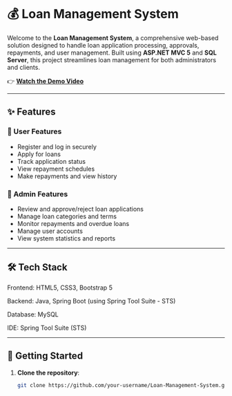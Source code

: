 # 💰 Loan Management System

Welcome to the **Loan Management System**, a comprehensive web-based solution designed to handle loan application processing, approvals, repayments, and user management. Built using **ASP.NET MVC 5** and **SQL Server**, this project streamlines loan management for both administrators and clients.

👉 **[Watch the Demo Video](https://www.loom.com/share/49616ccc348a461d92db727598c191ed?sid=7e8d1a40-c58c-4493-b592-29b1acf9bf8a)**

---

## ✨ Features

### 👤 User Features
- Register and log in securely
- Apply for loans
- Track application status
- View repayment schedules
- Make repayments and view history

### 🔐 Admin Features
- Review and approve/reject loan applications
- Manage loan categories and terms
- Monitor repayments and overdue loans
- Manage user accounts
- View system statistics and reports

---

## 🛠 Tech Stack

Frontend: HTML5, CSS3, Bootstrap 5

Backend: Java, Spring Boot (using Spring Tool Suite - STS)

Database: MySQL

IDE: Spring Tool Suite (STS)

---

## 🚀 Getting Started

1. **Clone the repository**:
   ```bash
   git clone https://github.com/your-username/Loan-Management-System.git
